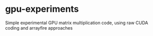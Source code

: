 # gpu-experiments
Simple experimental GPU matrix multiplication code, using raw CUDA coding and arrayfire approaches
